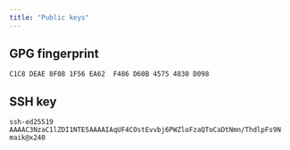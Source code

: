 ```yaml
---
title: "Public keys"
---
```


## GPG fingerprint
```
C1C8 DEAE 8F08 1F56 EA62  F486 D60B 4575 4830 D098
```

## SSH key
```
ssh-ed25519 AAAAC3NzaC1lZDI1NTE5AAAAIAqUF4COstEvvbj6PWZloFzaQToCaDtNmn/ThdlpFs9N maik@x240
```
